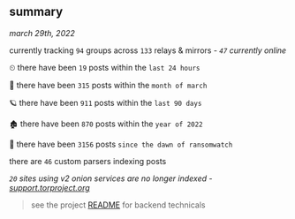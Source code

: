 
## summary
_march 29th, 2022_

currently tracking `94` groups across `133` relays & mirrors - _`47` currently online_

⏲ there have been `19` posts within the `last 24 hours`

🦈 there have been `315` posts within the `month of march`

🪐 there have been `911` posts within the `last 90 days`

🏚 there have been `870` posts within the `year of 2022`

🦕 there have been `3156` posts `since the dawn of ransomwatch`

there are `46` custom parsers indexing posts

_`20` sites using v2 onion services are no longer indexed - [support.torproject.org](https://support.torproject.org/onionservices/v2-deprecation/)_

> see the project [README](https://github.com/thetanz/ransomwatch#ransomwatch--) for backend technicals
